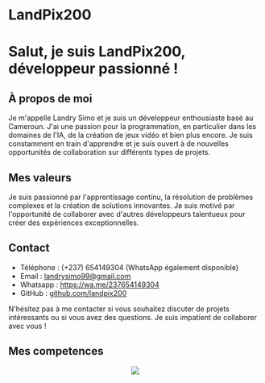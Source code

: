 

# LandPix200
# Salut, je suis LandPix200, développeur passionné !

## À propos de moi
Je m'appelle Landry Simo et je suis un développeur enthousiaste basé au Cameroun. J'ai une passion pour la programmation, en particulier dans les domaines de l'IA, de la création de jeux vidéo et bien plus encore. Je suis constamment en train d'apprendre et je suis ouvert à de nouvelles opportunités de collaboration sur différents types de projets.

## Mes valeurs
Je suis passionné par l'apprentissage continu, la résolution de problèmes complexes et la création de solutions innovantes. Je suis motivé par l'opportunité de collaborer avec d'autres développeurs talentueux pour créer des expériences exceptionnelles.

## Contact
- Téléphone : (+237) 654149304 (WhatsApp également disponible)
- Email : landrysimo99@gmail.com
- Whatsapp : https://wa.me/237654149304
- GitHub : [github.com/landpix200](https://github.com/landpix200)

N'hésitez pas à me contacter si vous souhaitez discuter de projets intéressants ou si vous avez des questions. Je suis impatient de collaborer avec vous !




## Mes competences
<p align="center">
  <a href="https://skillicons.dev">
    <img src="https://skillicons.dev/icons?i=python,c,java,flutter,js,html,css,django,firebase,github,godot" />
  </a>
</p>


